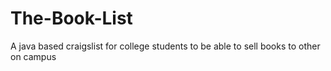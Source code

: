 # The-Book-List
A java based craigslist for college students to be able to sell books to other on campus
